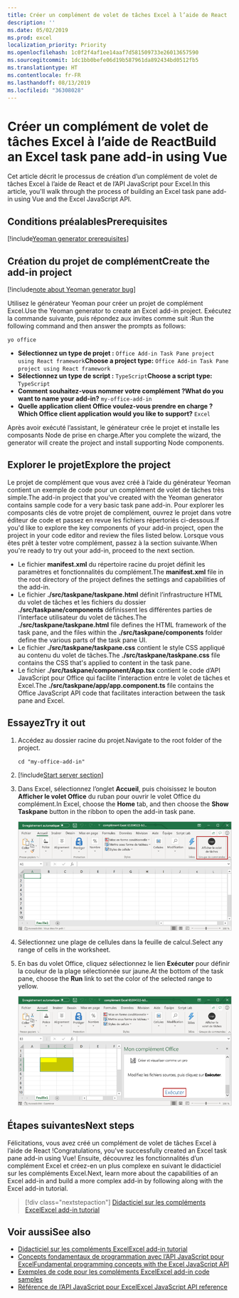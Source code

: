 ```yaml
---
title: Créer un complément de volet de tâches Excel à l’aide de React
description: ''
ms.date: 05/02/2019
ms.prod: excel
localization_priority: Priority
ms.openlocfilehash: 1c0f2f4af1ee14aaf7d581509733e26013657590
ms.sourcegitcommit: 1dc1bb0befe06d19b587961da892434bd0512fb5
ms.translationtype: HT
ms.contentlocale: fr-FR
ms.lasthandoff: 08/13/2019
ms.locfileid: "36308028"
---
```

# <a name="build-an-excel-task-pane-add-in-using-react"></a><span data-ttu-id="69ca0-102">Créer un complément de volet de tâches Excel à l’aide de React</span><span class="sxs-lookup"><span data-stu-id="69ca0-102">Build an Excel task pane add-in using Vue</span></span>

<span data-ttu-id="69ca0-103">Cet article décrit le processus de création d’un complément de volet de tâches Excel à l’aide de React et de l’API JavaScript pour Excel.</span><span class="sxs-lookup"><span data-stu-id="69ca0-103">In this article, you'll walk through the process of building an Excel task pane add-in using Vue and the Excel JavaScript API.</span></span>

## <a name="prerequisites"></a><span data-ttu-id="69ca0-104">Conditions préalables</span><span class="sxs-lookup"><span data-stu-id="69ca0-104">Prerequisites</span></span>

[!include[Yeoman generator prerequisites](../includes/quickstart-yo-prerequisites.md)]

## <a name="create-the-add-in-project"></a><span data-ttu-id="69ca0-105">Création du projet de complément</span><span class="sxs-lookup"><span data-stu-id="69ca0-105">Create the add-in project</span></span>

[!include[note about Yeoman generator bug](../includes/note-yeoman-generator-bug-201908.md)]

<span data-ttu-id="69ca0-106">Utilisez le générateur Yeoman pour créer un projet de complément Excel.</span><span class="sxs-lookup"><span data-stu-id="69ca0-106">Use the Yeoman generator to create an Excel add-in project.</span></span> <span data-ttu-id="69ca0-107">Exécutez la commande suivante, puis répondez aux invites comme suit :</span><span class="sxs-lookup"><span data-stu-id="69ca0-107">Run the following command and then answer the prompts as follows:</span></span>

```command&nbsp;line
yo office
```

- <span data-ttu-id="69ca0-108">**Sélectionnez un type de projet :** `Office Add-in Task Pane project using React framework`</span><span class="sxs-lookup"><span data-stu-id="69ca0-108">**Choose a project type:** `Office Add-in Task Pane project using React framework`</span></span>
- <span data-ttu-id="69ca0-109">**Sélectionnez un type de script :** `TypeScript`</span><span class="sxs-lookup"><span data-stu-id="69ca0-109">**Choose a script type:** `TypeScript`</span></span>
- <span data-ttu-id="69ca0-110">**Comment souhaitez-vous nommer votre complément ?**</span><span class="sxs-lookup"><span data-stu-id="69ca0-110">**What do you want to name your add-in?**</span></span> `my-office-add-in`
- <span data-ttu-id="69ca0-111">**Quelle application client Office voulez-vous prendre en charge ?**</span><span class="sxs-lookup"><span data-stu-id="69ca0-111">**Which Office client application would you like to support?**</span></span> `Excel`

<span data-ttu-id="69ca0-112">Après avoir exécuté l’assistant, le générateur crée le projet et installe les composants Node de prise en charge.</span><span class="sxs-lookup"><span data-stu-id="69ca0-112">After you complete the wizard, the generator will create the project and install supporting Node components.</span></span>

## <a name="explore-the-project"></a><span data-ttu-id="69ca0-113">Explorer le projet</span><span class="sxs-lookup"><span data-stu-id="69ca0-113">Explore the project</span></span>

<span data-ttu-id="69ca0-114">Le projet de complément que vous avez créé à l’aide du générateur Yeoman contient un exemple de code pour un complément de volet de tâches très simple.</span><span class="sxs-lookup"><span data-stu-id="69ca0-114">The add-in project that you've created with the Yeoman generator contains sample code for a very basic task pane add-in.</span></span> <span data-ttu-id="69ca0-115">Pour explorer les composants clés de votre projet de complément, ouvrez le projet dans votre éditeur de code et passez en revue les fichiers répertoriés ci-dessous.</span><span class="sxs-lookup"><span data-stu-id="69ca0-115">If you'd like to explore the key components of your add-in project, open the project in your code editor and review the files listed below.</span></span> <span data-ttu-id="69ca0-116">Lorsque vous êtes prêt à tester votre complément, passez à la section suivante.</span><span class="sxs-lookup"><span data-stu-id="69ca0-116">When you're ready to try out your add-in, proceed to the next section.</span></span>

- <span data-ttu-id="69ca0-117">Le fichier **manifest.xml** du répertoire racine du projet définit les paramètres et fonctionnalités du complément.</span><span class="sxs-lookup"><span data-stu-id="69ca0-117">The **manifest.xml** file in the root directory of the project defines the settings and capabilities of the add-in.</span></span>
- <span data-ttu-id="69ca0-118">Le fichier **./src/taskpane/taskpane.html** définit l’infrastructure HTML du volet de tâches et les fichiers du dossier **./src/taskpane/components** définissent les différentes parties de l’interface utilisateur du volet de tâches.</span><span class="sxs-lookup"><span data-stu-id="69ca0-118">The **./src/taskpane/taskpane.html** file defines the HTML framework of the task pane, and the files within the **./src/taskpane/components** folder define the various parts of the task pane UI.</span></span>
- <span data-ttu-id="69ca0-119">Le fichier **./src/taskpane/taskpane.css** contient le style CSS appliqué au contenu du volet de tâches.</span><span class="sxs-lookup"><span data-stu-id="69ca0-119">The **./src/taskpane/taskpane.css** file contains the CSS that's applied to content in the task pane.</span></span>
- <span data-ttu-id="69ca0-120">Le fichier **./src/taskpane/component/App.tsx** contient le code d’API JavaScript pour Office qui facilite l’interaction entre le volet de tâches et Excel.</span><span class="sxs-lookup"><span data-stu-id="69ca0-120">The **./src/taskpane/app/app.component.ts** file contains the Office JavaScript API code that facilitates interaction between the task pane and Excel.</span></span>

## <a name="try-it-out"></a><span data-ttu-id="69ca0-121">Essayez</span><span class="sxs-lookup"><span data-stu-id="69ca0-121">Try it out</span></span>

1. <span data-ttu-id="69ca0-122">Accédez au dossier racine du projet.</span><span class="sxs-lookup"><span data-stu-id="69ca0-122">Navigate to the root folder of the project.</span></span>

    ```command&nbsp;line
    cd "my-office-add-in"
    ```

2. [!include[Start server section](../includes/quickstart-yo-start-server-excel.md)] 

3. <span data-ttu-id="69ca0-123">Dans Excel, sélectionnez l’onglet **Accueil**, puis choisissez le bouton **Afficher le volet Office** du ruban pour ouvrir le volet Office du complément.</span><span class="sxs-lookup"><span data-stu-id="69ca0-123">In Excel, choose the **Home** tab, and then choose the **Show Taskpane** button in the ribbon to open the add-in task pane.</span></span>

    ![Bouton Complément Excel](../images/excel-quickstart-addin-3b.png)

4. <span data-ttu-id="69ca0-125">Sélectionnez une plage de cellules dans la feuille de calcul.</span><span class="sxs-lookup"><span data-stu-id="69ca0-125">Select any range of cells in the worksheet.</span></span>

5. <span data-ttu-id="69ca0-126">En bas du volet Office, cliquez sélectionnez le lien **Exécuter** pour définir la couleur de la plage sélectionnée sur jaune.</span><span class="sxs-lookup"><span data-stu-id="69ca0-126">At the bottom of the task pane, choose the **Run** link to set the color of the selected range to yellow.</span></span>

    ![Complément Excel](../images/excel-quickstart-addin-3c.png)

## <a name="next-steps"></a><span data-ttu-id="69ca0-128">Étapes suivantes</span><span class="sxs-lookup"><span data-stu-id="69ca0-128">Next steps</span></span>

<span data-ttu-id="69ca0-129">Félicitations, vous avez créé un complément de volet de tâches Excel à l’aide de React !</span><span class="sxs-lookup"><span data-stu-id="69ca0-129">Congratulations, you've successfully created an Excel task pane add-in using Vue!</span></span> <span data-ttu-id="69ca0-130">Ensuite, découvrez les fonctionnalités d’un complément Excel et créez-en un plus complexe en suivant le didacticiel sur les compléments Excel.</span><span class="sxs-lookup"><span data-stu-id="69ca0-130">Next, learn more about the capabilities of an Excel add-in and build a more complex add-in by following along with the Excel add-in tutorial.</span></span>

> [!div class="nextstepaction"]
> [<span data-ttu-id="69ca0-131">Didacticiel sur les compléments Excel</span><span class="sxs-lookup"><span data-stu-id="69ca0-131">Excel add-in tutorial</span></span>](../tutorials/excel-tutorial.md)

## <a name="see-also"></a><span data-ttu-id="69ca0-132">Voir aussi</span><span class="sxs-lookup"><span data-stu-id="69ca0-132">See also</span></span>

* [<span data-ttu-id="69ca0-133">Didacticiel sur les compléments Excel</span><span class="sxs-lookup"><span data-stu-id="69ca0-133">Excel add-in tutorial</span></span>](../tutorials/excel-tutorial-create-table.md)
* [<span data-ttu-id="69ca0-134">Concepts fondamentaux de programmation avec l’API JavaScript pour Excel</span><span class="sxs-lookup"><span data-stu-id="69ca0-134">Fundamental programming concepts with the Excel JavaScript API</span></span>](../excel/excel-add-ins-core-concepts.md)
* [<span data-ttu-id="69ca0-135">Exemples de code pour les compléments Excel</span><span class="sxs-lookup"><span data-stu-id="69ca0-135">Excel add-in code samples</span></span>](https://developer.microsoft.com/office/gallery/?filterBy=Samples,Excel)
* [<span data-ttu-id="69ca0-136">Référence de l’API JavaScript pour Excel</span><span class="sxs-lookup"><span data-stu-id="69ca0-136">Excel JavaScript API reference</span></span>](/office/dev/add-ins/reference/overview/excel-add-ins-reference-overview)
